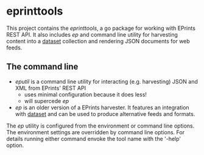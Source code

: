 
# eprinttools

This project contains the _eprinttools_, a go package for working with EPrints 
REST API. It also includes _ep_ and command line utility for 
harvesting content into a [dataset](https://github.com/caltechlibrary/dataset)
collection and rendering JSON documents for web feeds.

## The command line 

+ _eputil_ is a command line utility for interacting (e.g. harvesting) JSON and XML from EPrints' REST API
    + uses minimal configuration because it does less!
    + will supercede _ep_
+ _ep_ is an older version of a EPrints harvester. It features an integration with 
       [dataset](https://github.com/caltechlibrary/dataset) and can be used to produce 
       alternative feeds and formats. 

The _ep_ utility is configured from the environment or command line options. The environment
settings are overridden by command line options. For details running either command envoke the
tool name with the '-help' option. 


